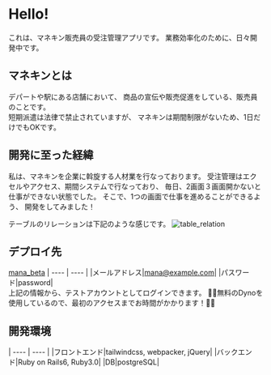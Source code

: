 # Hello!

これは、マネキン販売員の受注管理アプリです。
業務効率化のために、日々開発中です。

## マネキンとは
デパートや駅にある店舗において、
商品の宣伝や販売促進をしている、販売員のことです。<br>
短期派遣は法律で禁止されていますが、
マネキンは期間制限がないため、1日だけでもOKです。

## 開発に至った経緯
私は、マネキンを企業に斡旋する人材業を行なっております。
受注管理はエクセルやアクセス、期間システムで行なっており、
毎日、2画面３画面開かないと仕事ができない状態でした。
そこで、1つの画面で仕事を進めることができるよう、
開発をしてみました！

テーブルのリレーションは下記のような感じです。
![table_relation](https://user-images.githubusercontent.com/71591009/136698612-786c1065-9d0d-4dd2-a4f2-556e558480d0.png)

## デプロイ先
[mana_beta](https://mana-beta.herokuapp.com/)
| ---- | ---- | 
|メールアドレス|mana@example.com|
|パスワード|password|
<br>
上記の情報から、テストアカウントとしてログインできます。
🙇‍♂️無料のDynoを使用しているので、最初のアクセスまでお時間がかかります！🙇‍♂️

## 開発環境
| ---- | ---- | 
|フロントエンド|tailwindcss, webpacker, jQuery|
|バックエンド|Ruby on Rails6, Ruby3.0|
|DB|postgreSQL|
